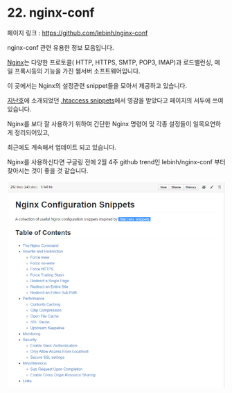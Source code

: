 # 22. nginx-conf

페이지 링크 : https://github.com/lebinh/nginx-conf

nginx-conf 관련 유용한 정보 모음입니다.

[Nginx](http://en.wikipedia.org/wiki/Nginx)는 다양한 프로토콜( HTTP, HTTPS, SMTP, POP3, IMAP)과 로드밸런싱, 메일 프록시등의 기능을 가진 웹서버 소프트웨어입니다.

이 곳에서는 Nginx의 설정관련 snippet들을 모아서 제공하고 있습니다. 



[지난호]( http://teamsego.github.io/github-trend-kr/#/201502-3)에 소개되었던 [.htaccess snippets](https://github.com/phanan/htaccess)에서 영감을 받았다고 페이지의 서두에 쓰여있습니다. 

Nginx를 보다 잘 사용하기 위하여 간단한 Nginx 명령어 및 각종 설정들이 일목요연하게 정리되어있고, 

최근에도 계속해서 업데이트 되고 있습니다.

Nginx를 사용하신다면 구글링 전에 2월 4주 github trend인 lebinh/nginx-conf 부터 찾아시는 것이 좋을 것 같습니다. 

![이미지](../img/022-01.png) 
